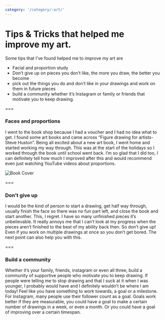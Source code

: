 ```yaml
---
category: '/category/:art/'
---
```


# Tips & Tricks that helped me improve my art.



Some tips that I’ve found helped me to improve my art are 
* Facial and proportion study
* Don’t give up on pieces you don’t like, the more you draw, the better you become
* pick out the things you do and don’t like in your drawings and work on them in future pieces
* build a community whether it’s Instagram or family or friends that motivate you to keep drawing.

===
### Faces and proportions
I went to the book shop because I had a voucher and I had no idea what to get. I found some art books and came across “Figure drawing for artists- Steve Huston”. Being all excited about a new art book, I went home and started working my way through. This was at the start of the holidays so I worked through the book until school went back. I’m so glad that I did too, I can definitely tell how much I improved after this and would recommend even just watching YouTube videos about proportions.

![Book Cover]({{site.url}}/assets/DEE48AE9-AA21-488F-B97C-8E3A0D914E02.jpeg)


===
### Don’t give up

I would be the kind of person to start a drawing, get half way through, usually finish the face so there was no fun part left, and close the book and start another. This, I regret. I have so many unfinished pieces it’s unbelievable. It really annoys me that I can’t look at my progress when the pieces aren’t finished to the best of my ability back then. So don’t give up! Even if you work on multiple drawings at once so you don’t get bored. The next point can also help you with this.

===
### Build a community

Whether it’s your family, friends, instagram or even all three, build a community of supportive people who motivate you to keep drawing. If people were telling me to stop drawing and that I suck at it when I was younger, I probably would have and I definitely wouldn’t be where I am today! Feel like you have something to work towards, a goal or a milestone. For Instagram, many people use their follower count as a goal. Goals work better if they are measurable, you could have a goal to make a certain number of drawings in a week, or even a month. Or you could have a goal of improving over a certain timespan.
